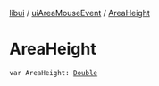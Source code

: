 [libui](../index.md) / [uiAreaMouseEvent](index.md) / [AreaHeight](./-area-height.md)

# AreaHeight

`var AreaHeight: `[`Double`](https://kotlinlang.org/api/latest/jvm/stdlib/kotlin/-double/index.html)